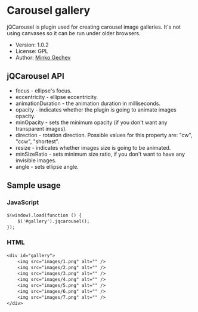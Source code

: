 Carousel gallery
============

jQCarousel is plugin used for creating carousel image galleries.
It's not using canvases so it can be run under older browsers.

  * Version: 1.0.2
  * License: GPL
  * Author: [Minko Gechev](http://twitter.com/mgechev)

jQCarousel API
----------------------

  * focus - ellipse's focus.
  * eccentricity - ellipse eccentricity.
  * animationDuration - the animation duration in milliseconds.
  * opacity - indicates whether the plugin is going to animate images opacity.
  * minOpacity -  sets the minimum opacity (if you don't want any transparent images).
  * direction - rotation direction. Possible values for this property are: "cw", "ccw", "shortest".
  * resize - indicates whether images size is going to be animated.
  * minSizeRatio - sets minimum size ratio, if you don't want to have any invisible images.
  * angle - sets ellipse angle.

Sample usage
---------------------

### JavaScript

    $(window).load(function () {
        $('#gallery').jqcarousel();
    });

### HTML

    <div id="gallery">
        <img src="images/1.png" alt="" />
        <img src="images/2.png" alt="" />
        <img src="images/3.png" alt="" />
        <img src="images/4.png" alt="" />
        <img src="images/5.png" alt="" />
        <img src="images/6.png" alt="" />
        <img src="images/7.png" alt="" />
    </div>